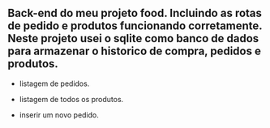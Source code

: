 ## Back-end do meu projeto food. Incluindo as rotas de pedido e produtos funcionando corretamente. Neste projeto usei o sqlite como banco de dados para armazenar o historico de compra, pedidos e produtos.

- listagem de pedidos.


- listagem de todos os produtos.


- inserir um novo pedido.
